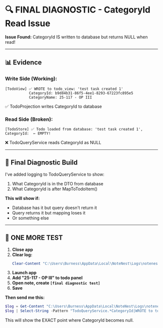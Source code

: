 # 🔍 FINAL DIAGNOSTIC - CategoryId Read Issue

**Issue Found:** CategoryId IS written to database but returns NULL when read!

---

## 📊 **Evidence**

### **Write Side (Working):**
```
[TodoView] ✅ WROTE to todo_view: 'test task created 1' 
           CategoryId: b9d84b31-86f5-4ee1-8293-67223fc895e5 
           CategoryName: 25-117 - OP III
```

✅ TodoProjection writes CategoryId to database

### **Read Side (Broken):**
```
[TodoStore] ✅ Todo loaded from database: 'test task created 1', CategoryId:  ← EMPTY!
```

❌ TodoQueryService reads CategoryId as NULL

---

## 🎯 **Final Diagnostic Build**

I've added logging to TodoQueryService to show:
1. What CategoryId is in the DTO from database
2. What CategoryId is after MapToTodoItem()

**This will show if:**
- Database has it but query doesn't return it
- Query returns it but mapping loses it
- Or something else

---

## 🧪 **ONE MORE TEST**

1. **Close app**
2. **Clear log:**
   ```powershell
   Clear-Content "C:\Users\Burness\AppData\Local\NoteNest\Logs\notenest-20251020.log"
   ```
3. **Launch app**
4. **Add "25-117 - OP III" to todo panel**
5. **Open note, create `[final diagnostic test]`**
6. **Save**

**Then send me this:**
```powershell
$log = Get-Content "C:\Users\Burness\AppData\Local\NoteNest\Logs\notenest-20251020.log"
$log | Select-String -Pattern "TodoQueryService.*CategoryId|WROTE to todo_view.*final diagnostic" | Select-Object -Last 5
```

This will show the EXACT point where CategoryId becomes null.
